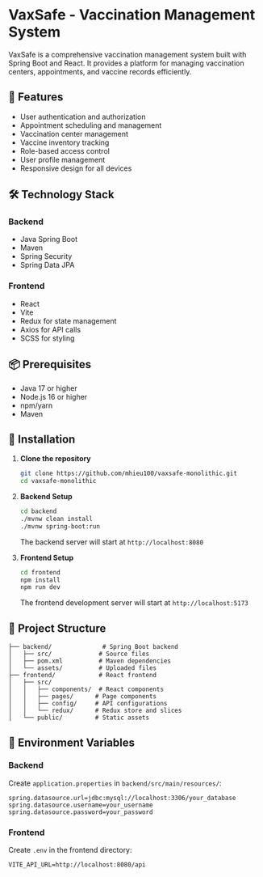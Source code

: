 # VaxSafe - Vaccination Management System

VaxSafe is a comprehensive vaccination management system built with Spring Boot and React. It provides a platform for managing vaccination centers, appointments, and vaccine records efficiently.

## 🚀 Features

- User authentication and authorization
- Appointment scheduling and management
- Vaccination center management
- Vaccine inventory tracking
- Role-based access control
- User profile management
- Responsive design for all devices

## 🛠 Technology Stack

### Backend
- Java Spring Boot
- Maven
- Spring Security
- Spring Data JPA

### Frontend
- React
- Vite
- Redux for state management
- Axios for API calls
- SCSS for styling

## 📦 Prerequisites

- Java 17 or higher
- Node.js 16 or higher
- npm/yarn
- Maven

## 🔧 Installation

1. **Clone the repository**
   ```bash
   git clone https://github.com/mhieu100/vaxsafe-monolithic.git
   cd vaxsafe-monolithic
   ```

2. **Backend Setup**
   ```bash
   cd backend
   ./mvnw clean install
   ./mvnw spring-boot:run
   ```
   The backend server will start at `http://localhost:8080`

3. **Frontend Setup**
   ```bash
   cd frontend
   npm install
   npm run dev
   ```
   The frontend development server will start at `http://localhost:5173`

## 📁 Project Structure

```
├── backend/              # Spring Boot backend
│   ├── src/             # Source files
│   ├── pom.xml          # Maven dependencies
│   └── assets/          # Uploaded files
├── frontend/            # React frontend
│   ├── src/            
│   │   ├── components/  # React components
│   │   ├── pages/      # Page components
│   │   ├── config/     # API configurations
│   │   └── redux/      # Redux store and slices
│   └── public/         # Static assets
```

## 🔐 Environment Variables

### Backend
Create `application.properties` in `backend/src/main/resources/`:
```properties
spring.datasource.url=jdbc:mysql://localhost:3306/your_database
spring.datasource.username=your_username
spring.datasource.password=your_password
```

### Frontend
Create `.env` in the frontend directory:
```env
VITE_API_URL=http://localhost:8080/api
```